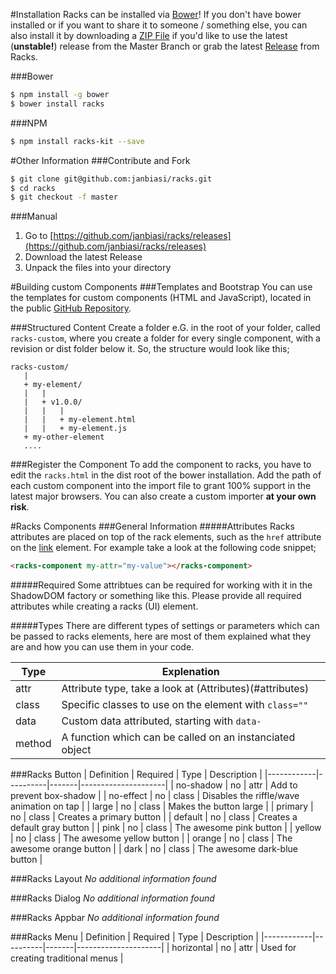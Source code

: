 #Installation
Racks can be installed via [Bower](https://bower.io/)! If you don't have bower installed
or if you want to share it to someone / something else, you can also install it by
downloading a [ZIP File](https://github.com/janbiasi/racks/archive/master.zip) if
you'd like to use the latest (**unstable!**) release from the Master Branch or grab
the latest [Release](https://github.com/janbiasi/racks/releases) from Racks.

###Bower
```sh
$ npm install -g bower
$ bower install racks
```
###NPM
```sh
$ npm install racks-kit --save
```

#Other Information
###Contribute and Fork
```sh
$ git clone git@github.com:janbiasi/racks.git
$ cd racks
$ git checkout -f master
```

###Manual
1. Go to [https://github.com/janbiasi/racks/releases](https://github.com/janbiasi/racks/releases)
2. Download the latest Release
3. Unpack the files into your directory


#Building custom Components
###Templates and Bootstrap
You can use the templates for custom components (HTML and JavaScript), located in
the public [GitHub Repository](https://github.com/janbiasi/racks/tree/master/templates).

###Structured Content
Create a folder e.G. in the root of your folder, called <code>racks-custom</code>,
where you create a folder for every single component, with a revision or dist
folder below it. So, the structure would look like this;

```
racks-custom/
   |
   + my-element/
   |   |
   |   + v1.0.0/
   |   |   |
   |   |   + my-element.html
   |   |   + my-element.js
   + my-other-element
   ....
```

###Register the Component
To add the component to racks, you have to edit the <code>racks.html</code> in
the dist root of the bower installation. Add the path of each custom component
into the import file to grant 100% support in the latest major browsers. You can
also create a custom importer **at your own risk**.

#Racks Components
###General Information
#####Attributes
Racks attributes are placed on top of the rack elements, such as the <code>href</code> attribute on the [link](#this-was-an-attr) element. For example take a look at the following code snippet;
```html
<racks-component my-attr="my-value"></racks-component>
```
#####Required
Some attribtues can be required for working with it in the ShadowDOM factory or
something like this. Please provide all required attributes while creating a
racks (UI) element.

#####Types
There are different types of settings or parameters which can be passed to racks elements, here are most of them explained what they are and how you can use them in your code.

| Type    | Explenation                                  |
|---------|----------------------------------------------|
| attr    | Attribute type, take a look at (Attributes)(#attributes) |
| class   | Specific classes to use on the element with <code>class=""</code>|
| data    | Custom data attributed, starting with <code>data-</code> |
| method  | A function which can be called on an instanciated object |



###Racks Button
| Definition | Required | Type  | Description         |
|------------|----------|-------|---------------------|
| no-shadow  | no       | attr  | Add to prevent box-shadow |
| no-effect  | no       | class | Disables the riffle/wave animation on tap |
| large      | no       | class | Makes the button large |
| primary    | no       | class | Creates a primary button |
| default    | no       | class | Creates a default gray button |
| pink       | no       | class | The awesome pink button |
| yellow     | no       | class | The awesome yellow button |
| orange     | no       | class | The awesome orange button |
| dark       | no       | class | The awesome dark-blue button |

###Racks Layout
*No additional information found*

###Racks Dialog
*No additional information found*

###Racks Appbar
*No additional information found*

###Racks Menu
| Definition | Required | Type  | Description         |
|------------|----------|-------|---------------------|
| horizontal | no       | attr  | Used for creating traditional menus |

